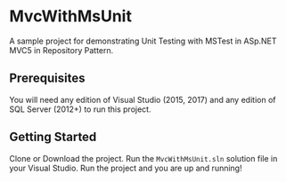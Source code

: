 # MvcWithMsUnit
A sample project for demonstrating Unit Testing with MSTest in ASp.NET MVC5 in Repository Pattern.

## Prerequisites
You will need any edition of Visual Studio (2015, 2017) and any edition of SQL Server (2012+) to run this project.

## Getting Started
Clone or Download the project. Run the ```MvcWithMsUnit.sln``` solution file in your Visual Studio. Run the project and you are up and running!
